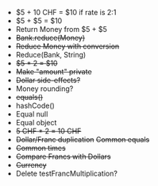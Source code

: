 - $5 + 10 CHF = $10 if rate is 2:1
- $5 + $5 = $10
- Return Money from $5 + $5
- ~~Bank.reduce(Money)~~
- ~~Reduce Money with conversion~~
- Reduce(Bank, String)
- ~~$5 * 2 = $10~~
- ~~Make "amount" private~~
- ~~Dollar side-effects?~~
- Money rounding?
- ~~equals()~~
- hashCode() 
- Equal null
- Equal object
- ~~5 CHF * 2 = 10 CHF~~
- ~~Dollar/Franc duplication~~
  ~~Common equals~~
- ~~Common times~~
- ~~Compare Francs with Dollars~~
- ~~Currency~~
- Delete testFrancMultiplication?
